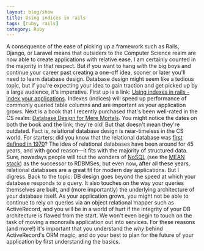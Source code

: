 ```yaml
---
layout: blog/show
title: Using indices in rails
tags: [ruby, rails]
category: Ruby
---
```


A consequence of the ease of picking up a framework such as Rails, Django, or Laravel means that outsiders to the Computer Science realm are now able to create applications with relative ease. I am certainly counted in the majority in that respect. But if you want to hang with the big boys and continue your career past creating a one-off idea, sooner or later you'll need to learn database design. Database design might seem like a tedious topic, but if you're expecting your idea to gain traction and get picked up by a large audience, it's imperative. First up is a link: [Using indexes in rails - index your applications](https://tomafro.net/2009/08/using-indexes-in-rails-index-your-associations). Indexes (indices) will speed up performance of commonly queried table columns and are important as your application grows. Next is a book that I recently purchased that's been well-rated in the CS realm: [Database Design for Mere Mortals](http://www.amazon.com/Database-Design-Mere-Mortals-Relational/dp/0321884493/). You might notice the dates on both the book and the link; they're old! But that doesn't mean they're outdated. Fact is, relational database design is near-timeless in the CS world. For starters: did you know that the relational database was [first defined in 1970](http://en.wikipedia.org/wiki/Relational_database#Terminology)? The idea of relational databases have been around for 45 years, and with good reason—it fits with the majority of structured data. Sure, nowadays people will tout the wonders of [NoSQL](http://en.wikipedia.org/wiki/NoSQL) (see the [MEAN stack](http://mean.io/#!/)) as the successor to RDBMSes, but even now, after all these years, relational databases are a great fit for modern day applications. But I digress. Back to the topic: DB design goes beyond the speed at which your database responds to a query. It also touches on the way your queries themselves are built, and (more importantly) the underlying architecture of your database itself. As your application grows, you might not be able to continue to rely on queries via an object relational mapper such as ActiveRecord, and you will be in a world of hurt if the integrity of your DB architecture is flawed from the start. We won't even begin to touch on the task of moving a monorails application out into services. For these reasons (and more!) it's important that you understand the *why* behind ActiveRecord's ORM magic, and do your best to plan for the future of your application by first understanding the basics.
